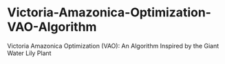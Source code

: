 # Victoria-Amazonica-Optimization-VAO-Algorithm
Victoria Amazonica Optimization (VAO): An Algorithm Inspired by the Giant Water Lily Plant

